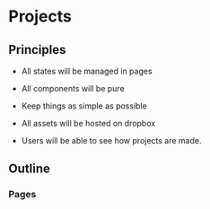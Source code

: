 # Projects

## Principles

- All states will be managed in pages
- All components will be pure
- Keep things as simple as possible
- All assets will be hosted on dropbox

- Users will be able to see how projects are made.

## Outline

### Pages
